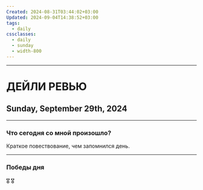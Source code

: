 ```yaml
---
Created: 2024-08-31T03:44:02+03:00
Updated: 2024-09-04T14:38:52+03:00
tags:
  - daily
cssclasses:
  - daily
  - sunday
  - width-800
---
```

***
# ДЕЙЛИ РЕВЬЮ
## Sunday, September 29th, 2024
***
### Что сегодня со мной произошло?

Краткое повествование, чем запомнился день.
***
### Победы дня
🎖️
🎖️